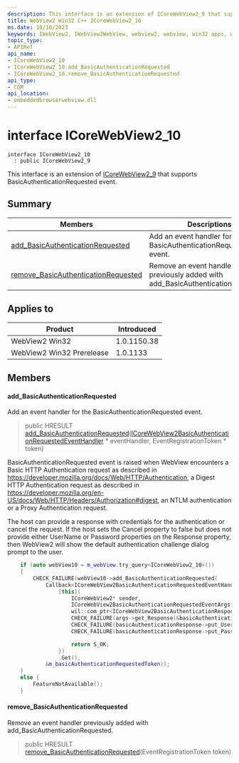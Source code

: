 ```yaml
---
description: This interface is an extension of ICoreWebView2_9 that supports BasicAuthenticationRequested event.
title: WebView2 Win32 C++ ICoreWebView2_10
ms.date: 10/10/2023
keywords: IWebView2, IWebView2WebView, webview2, webview, win32 apps, win32, edge, ICoreWebView2, ICoreWebView2Controller, browser control, edge html, ICoreWebView2_10
topic_type: 
- APIRef
api_name:
- ICoreWebView2_10
- ICoreWebView2_10.add_BasicAuthenticationRequested
- ICoreWebView2_10.remove_BasicAuthenticationRequested
api_type:
- COM
api_location:
- embeddedbrowserwebview.dll
---
```


# interface ICoreWebView2_10

```
interface ICoreWebView2_10
  : public ICoreWebView2_9
```

This interface is an extension of [ICoreWebView2_9](icorewebview2_9.md) that supports BasicAuthenticationRequested event.

## Summary

 Members                        | Descriptions
--------------------------------|---------------------------------------------
[add_BasicAuthenticationRequested](#add_basicauthenticationrequested) | Add an event handler for the BasicAuthenticationRequested event.
[remove_BasicAuthenticationRequested](#remove_basicauthenticationrequested) | Remove an event handler previously added with add_BasicAuthenticationRequested.

## Applies to

Product                         | Introduced
--------------------------------|---------------------------------------------
WebView2 Win32            |    1.0.1150.38
WebView2 Win32 Prerelease |    1.0.1133

## Members

#### add_BasicAuthenticationRequested

Add an event handler for the BasicAuthenticationRequested event.

> public HRESULT [add_BasicAuthenticationRequested](#add_basicauthenticationrequested)([ICoreWebView2BasicAuthenticationRequestedEventHandler](icorewebview2basicauthenticationrequestedeventhandler.md) * eventHandler, EventRegistrationToken * token)

BasicAuthenticationRequested event is raised when WebView encounters a Basic HTTP Authentication request as described in https://developer.mozilla.org/docs/Web/HTTP/Authentication, a Digest HTTP Authentication request as described in https://developer.mozilla.org/en-US/docs/Web/HTTP/Headers/Authorization#digest, an NTLM authentication or a Proxy Authentication request.

The host can provide a response with credentials for the authentication or cancel the request. If the host sets the Cancel property to false but does not provide either UserName or Password properties on the Response property, then WebView2 will show the default authentication challenge dialog prompt to the user.

```cpp
    if (auto webView10 = m_webView.try_query<ICoreWebView2_10>())
    {
        CHECK_FAILURE(webView10->add_BasicAuthenticationRequested(
            Callback<ICoreWebView2BasicAuthenticationRequestedEventHandler>(
                [this](
                    ICoreWebView2* sender,
                    ICoreWebView2BasicAuthenticationRequestedEventArgs* args) {
                    wil::com_ptr<ICoreWebView2BasicAuthenticationResponse> basicAuthenticationResponse;
                    CHECK_FAILURE(args->get_Response(&basicAuthenticationResponse));
                    CHECK_FAILURE(basicAuthenticationResponse->put_UserName(L"user"));
                    CHECK_FAILURE(basicAuthenticationResponse->put_Password(L"pass"));

                    return S_OK;
                })
                .Get(),
            &m_basicAuthenticationRequestedToken));
    }
    else {
        FeatureNotAvailable();
    }
```

#### remove_BasicAuthenticationRequested

Remove an event handler previously added with add_BasicAuthenticationRequested.

> public HRESULT [remove_BasicAuthenticationRequested](#remove_basicauthenticationrequested)(EventRegistrationToken token)

